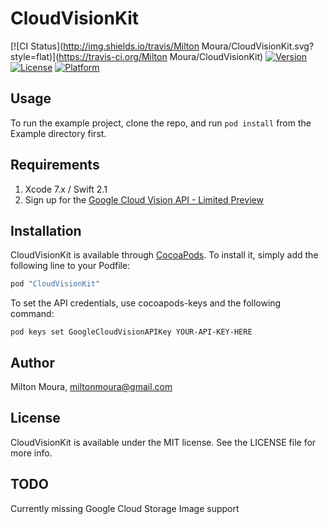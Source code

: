 # CloudVisionKit

[![CI Status](http://img.shields.io/travis/Milton Moura/CloudVisionKit.svg?style=flat)](https://travis-ci.org/Milton Moura/CloudVisionKit)
[![Version](https://img.shields.io/cocoapods/v/CloudVisionKit.svg?style=flat)](http://cocoapods.org/pods/CloudVisionKit)
[![License](https://img.shields.io/cocoapods/l/CloudVisionKit.svg?style=flat)](http://cocoapods.org/pods/CloudVisionKit)
[![Platform](https://img.shields.io/cocoapods/p/CloudVisionKit.svg?style=flat)](http://cocoapods.org/pods/CloudVisionKit)

## Usage

To run the example project, clone the repo, and run `pod install` from the Example directory first.

## Requirements

1. Xcode 7.x / Swift 2.1
2. Sign up for the [Google Cloud Vision API - Limited Preview](https://services.google.com/fb/forms/visionapialpha/)

## Installation

CloudVisionKit is available through [CocoaPods](http://cocoapods.org). To install
it, simply add the following line to your Podfile:

```ruby
pod "CloudVisionKit"
```

To set the API credentials, use cocoapods-keys and the following command:

    pod keys set GoogleCloudVisionAPIKey YOUR-API-KEY-HERE

## Author

Milton Moura, miltonmoura@gmail.com

## License

CloudVisionKit is available under the MIT license. See the LICENSE file for more info.

## TODO

Currently missing Google Cloud Storage Image support 